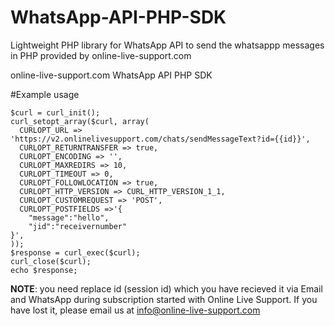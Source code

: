 # WhatsApp-API-PHP-SDK
Lightweight PHP library for WhatsApp API to send the whatsappp messages in PHP provided by online-live-support.com

online-live-support.com WhatsApp API PHP SDK

#Example usage

```<?php
$curl = curl_init();
curl_setopt_array($curl, array(
  CURLOPT_URL => 'https://v2.onlinelivesupport.com/chats/sendMessageText?id={{id}}',
  CURLOPT_RETURNTRANSFER => true,
  CURLOPT_ENCODING => '',
  CURLOPT_MAXREDIRS => 10,
  CURLOPT_TIMEOUT => 0,
  CURLOPT_FOLLOWLOCATION => true,
  CURLOPT_HTTP_VERSION => CURL_HTTP_VERSION_1_1,
  CURLOPT_CUSTOMREQUEST => 'POST',
  CURLOPT_POSTFIELDS =>'{
    "message":"hello",
    "jid":"receivernumber"
}',
));
$response = curl_exec($curl);
curl_close($curl);
echo $response;
```
**NOTE**: you need replace id (session id) which you have recieved it via Email and WhatsApp during subscription started with Online Live Support. If you have lost it, please email us at info@online-live-support.com

